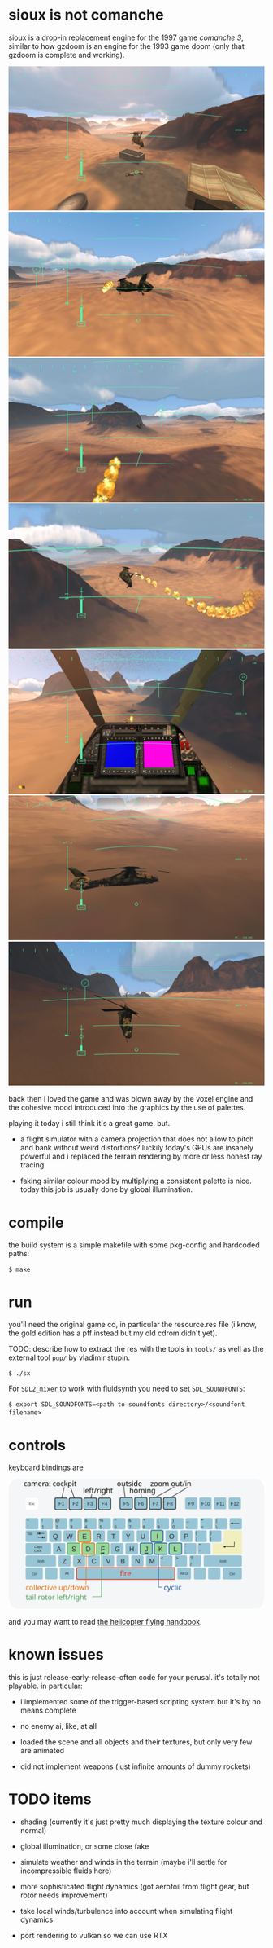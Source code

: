 # sioux is not comanche

sioux is a drop-in replacement engine for the 1997 game *comanche 3*, similar
to how gzdoom is an engine for the 1993 game doom (only that gzdoom is complete
and working).

![](doc/img0.jpg)
![](doc/img1.jpg)
![](doc/img2.jpg)
![](doc/img3.jpg)
![](doc/img4.jpg)
![](doc/img5.jpg)
![](doc/img6.jpg)

back then i loved the game and was blown away by the voxel engine
and the cohesive mood introduced into the graphics by the use of
palettes.

playing it today i still think it's a great game. but.

* a flight simulator with a camera projection that does not allow to pitch and
  bank without weird distortions? luckily today's GPUs are insanely powerful and
  i replaced the terrain rendering by more or less honest ray tracing.

* faking similar colour mood by multiplying a consistent palette is nice.
  today this job is usually done by global illumination.

# compile

the build system is a simple makefile with some pkg-config and hardcoded paths:

```
$ make
```


# run

you'll need the original game cd, in particular the resource.res file (i know,
the gold edition has a pff instead but my old cdrom didn't yet).

TODO: describe how to extract the res with the tools in ```tools/``` as
well as the external tool ```pup/``` by vladimir stupin.

```
$ ./sx
```

For ```SDL2_mixer``` to work with fluidsynth you need to set ```SDL_SOUNDFONTS```:

```
$ export SDL_SOUNDFONTS=<path to soundfonts directory>/<soundfont filename>
```

# controls

keyboard bindings are

![](doc/keymap.svg)

and you may want to read [the helicopter flying handbook](https://www.faa.gov/regulations_policies/handbooks_manuals/aviation/helicopter_flying_handbook/).


# known issues

this is just release-early-release-often code for your perusal. it's totally
not playable. in particular:

* i implemented some of the trigger-based scripting system but it's by no means complete

* no enemy ai, like, at all

* loaded the scene and all objects and their textures, but only very few
are animated

* did not implement weapons (just infinite amounts of dummy rockets)

# TODO items

* shading (currently it's just pretty much displaying the texture colour and normal)

* global illumination, or some close fake

* simulate weather and winds in the terrain (maybe i'll settle for incompressible fluids here)

* more sophisticated flight dynamics (got aerofoil from flight gear, but rotor needs improvement)

* take local winds/turbulence into account when simulating flight dynamics

* port rendering to vulkan so we can use RTX


